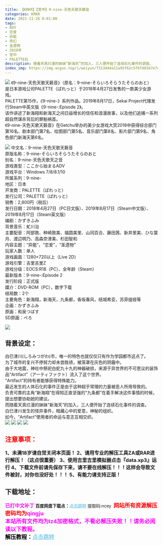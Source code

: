 ```yaml
---
title: 【KRKR】【官中】9-nine-天色天歌天籁音
categories: KRKR
date: 2021-11-26 0:01:00
tags:
- ADV
- 恋爱
- 异能
- 奇幻
- 圣遗物
- 2018年
- 官中
- PALETTE社
description: 随着天真烂漫的妹妹“新海天”的加入，三人便开始了连续石化事件的调查。     白巳津川发生的怪异事件，暗藏心中的爱意，神秘的组织。   
index_img: https://img.acgus.top/i/weiyun/f313d44a11a95f62c5f6fd8167e7d6b07f615aaea011dc6fc5469292232c1ab82336cd4dc48fee10c0385ba8382047a1.webp
---
```

![](https://img.acgus.top/i/weiyun/f313d44a11a95f62c5f6fd8167e7d6b07f615aaea011dc6fc5469292232c1ab82336cd4dc48fee10c0385ba8382047a1.webp)
《9-nine-天色天歌天籁音》（原名：9-nine-そらいろそらうたそらのおと）     
是日本游戏公司PALETTE（ぱれっと）于2018年4月27日发售的一款美少女游戏。     
PALETTE第15作，《9-nine-》系列作品。2019年8月17日，Sekai Project代理发行Steam中英文版《9-nine-:Episode 2》。     
该作讲述了新海翔和新海天之间日益增长的信任和浪漫故事，以及他们追捕一系列超自然谋杀背后的罪魁祸首。     
《9-nine-天色天歌天籁音》在Getchu举办的美少女游戏大赏2018中获得综合部门第16名、剧本部门第7名、绘图部门第5名、音乐部门第8名、影片部门第9名、角色部门新海天第6名。
   
![](https://img.acgus.top/i/weiyun/8edec584c82655f50aa7cc3519c233423758968a4fa84855320d19bfb974fb15146c22e4b4ba4302a44951aa8a812462.webp)
中文名：9-nine-天色天歌天籁音     
原版名称：9-nine-そらいろそらうたそらのおと     
别名：9-nine-天色天歌天之音     
游戏类型：ここから始まるADV     
游戏平台：Windows 7/8/8.1/10     
所属系列：9-nine-     
地区：日本     
开发商：PALETTE（ぱれっと）     
发行公司：PALETTE（ぱれっと）     
销售：2,800円（税后）     
发行日期：2018年4月27日（PC日文版）、2019年8月17日（Steam中文版）、2019年8月17日（Steam英文版）     
编剧：かずきふみ     
背景音乐：虻川治     
主要配音：阿部敦、种崎敦美、福圆美里、山冈百合、藤田茜、新井里美、ひな葉月、渡辺明乃、高森奈津美、杉田智和     
内容主题：“异能”，“恋爱”，“圣遗物”     
玩家人数：单人     
游戏画面：1280×720以上（Live 2D）          
游戏引擎：吉里吉里Z     
游戏分级：EOCS:R18（PC）、全年龄（Steam）     
最新版本：9-nine-:Episode 2     
发行阶段：正式版     
媒介：DVD-ROM（PC），数字下载     
结局数：2个     
主要角色：新海翔，新海天，九条都，香坂春风，结城希亚，苏菲缇娅等     
企画：かずきふみ     
原画：和泉つばす     
SD原画：ぺろ  
   
![](https://img.acgus.top/i/weiyun/bcbadbfdd9a083d2bb701569a36d499e56c28fcfbda419c02679f20f54820aa6799740b63ac62c824c253737ae2c4641.webp)
## 背景设定：
白巳津川(しろみつがわ)市，唯一的特色也就仅仅只有作为学园都市这点了。     
为了城市的复兴不停努力却未尝胜绩，被笼罩在灰色的阴霾中。     
由于大地震，神社中祭祀白蛇九十九的神器破损，来源于异世界的不可思议的装饰品“Artifact”（アーティファクト）流入了这个世界。     
“Artifact”的持有者能够获得特殊能力。     
最近发生的人体石化的事件正是由于这种超乎常理的力量被恶人所用导致的。     
负责可靠的主角“新海翔”在得知正直坚强的“九条都”在着手解决这件事情的时候，提出想要协助她的建议。     
而随着天真烂漫的妹妹“新海天”的加入，三人便开始了连续石化事件的调查。     
白巳津川发生的怪异事件，暗藏心中的爱意，神秘的组织。     
如今，“Artifact”使用者的命运与意志互相交织。     
![](https://img.acgus.top/i/weiyun/9f6d9cf02017da7cb30e7bf590fc4774d2a4218a4d3326b7631b474d3437602314a355847aa7031e5627e1b684950528.webp)
![](https://img.acgus.top/i/weiyun/39a9c568276caa19a18c08315c31c9121a1ee06d714f07f5f6bbdd458674f16be8cb48450585a293c6f5f3ead2f870b3.webp)
![](https://img.acgus.top/i/weiyun/db33a0ddd6111b83570681ce0c205f72217405a0602d63ebfa6fe70ab36bf49777c94467fb0bc9f183b8c6ecc68b9f65.webp)
![](https://img.acgus.top/i/weiyun/2b91ba3991c767ac409830e2b9a4357f1eb2697c01965214f53aa2ed55a9ce500e7943240093cd8b3b9d15d08cbfbffc.webp)


## <font color=#FF0000 >注意事项：</font>
<font size=3><b>1、未满18岁请自觉关闭本页面！
2、请用专业的解压工具ZA或RAR进行解压！（这点很重要）
3、使用吉里吉里模拟器点击『data.xp3』运行
4、下载文件前请先保存下来，请不要在线解压！！！这样会导致文件被封，对你也没好处！！！
5、有能力请支持正版！</b></font>

## 下载地址：
<font color=#FF00FF size=3>**已打中文补丁**</font>
<b>百度网盘下载点：</b><a href="https://pan.baidu.com/s/1NxPE7ic5voa0BTTXP7aDQw?pwd=ncey" style="color: #87CEEB;"><b>点击跳转</b></a> 提取码:ncey
<a style="padding: 0" href="https://post.qingju.org/AD/"><img style="max-width:100%" src="https://img.acgus.top/i/2024/07/478f689b8021d8d499ab43d21acf137a.gif" alt=""></a>
<b><font color=#FF0000 size=4>网站所有资源解压密码均为</b></font><b><font color=#FF00FF size=4>qingju</font><font color=#FF0000 ></font></b><br><b><font color=#FF00FF size=4>本站所有文件均为lz4加密格式，不看必解压失败！！请务必阅读以下教程。</b></font><br><b><font color=#000 size=4>解压教程：</b><a href="https://post.qingju.org/tutorial/000/" style="color: #87CEEB;"><b>点击跳转</b></a>